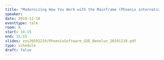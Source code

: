 ```yaml
---
title: "Modernizing How You Work with the Mainframe (Phoenix international)"
speaker:
date: 2019-12-18
eventtype: talk
room: A
start: 14:15
end: 15:15
slides: zos20191219/PhoenixSoftware_GSE_Benelux_20191218.pdf
type: schedule
draft: false
---
```

